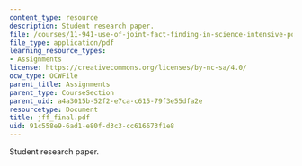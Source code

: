 ```yaml
---
content_type: resource
description: Student research paper.
file: /courses/11-941-use-of-joint-fact-finding-in-science-intensive-policy-disputes-part-i-fall-2003/91c558e96ad1e80fd3c3cc616673f1e8_jff_final.pdf
file_type: application/pdf
learning_resource_types:
- Assignments
license: https://creativecommons.org/licenses/by-nc-sa/4.0/
ocw_type: OCWFile
parent_title: Assignments
parent_type: CourseSection
parent_uid: a4a3015b-52f2-e7ca-c615-79f3e55dfa2e
resourcetype: Document
title: jff_final.pdf
uid: 91c558e9-6ad1-e80f-d3c3-cc616673f1e8
---
```

Student research paper.